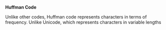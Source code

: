 **Huffman Code**

Unlike other codes, Huffman code represents characters in terms of frequency. Unlike Unicode, which represents characters in variable lengths